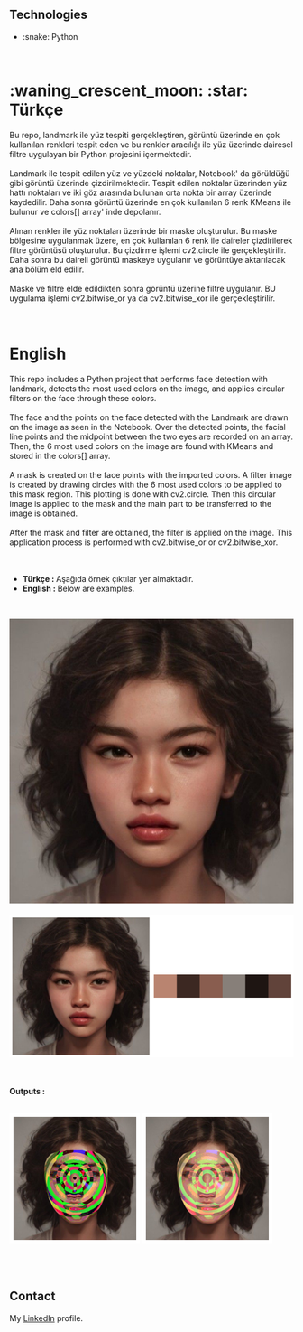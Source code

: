 ## Technologies
<ul>
<li> :snake: Python </li>
</ul>

<br>
<h1> :waning_crescent_moon: :star: Türkçe  </h1> 
Bu repo, landmark ile yüz tespiti gerçekleştiren, görüntü üzerinde en çok kullanılan renkleri tespit eden ve bu renkler aracılığı ile yüz üzerinde dairesel filtre uygulayan bir Python projesini içermektedir. <br><br>
Landmark ile tespit edilen yüz ve yüzdeki noktalar, Notebook' da görüldüğü gibi görüntü üzerinde çizdirilmektedir. Tespit edilen noktalar üzerinden yüz hattı noktaları ve iki göz arasında bulunan orta nokta bir array üzerinde kaydedilir. Daha sonra görüntü üzerinde en çok kullanılan 6 renk KMeans ile bulunur ve colors[] array' inde depolanır. <br><br>
Alınan renkler ile yüz noktaları üzerinde bir maske oluşturulur. Bu maske bölgesine uygulanmak üzere, en çok kullanılan 6 renk ile daireler çizdirilerek filtre görüntüsü oluşturulur. Bu çizdirme işlemi cv2.circle ile gerçekleştirilir. Daha sonra bu daireli görüntü maskeye uygulanır ve görüntüye aktarılacak ana bölüm eld edilir. <br><br>
Maske ve filtre elde edildikten sonra görüntü üzerine filtre uygulanır. BU uygulama işlemi cv2.bitwise_or ya da cv2.bitwise_xor ile gerçekleştirilir. <br><br><br>


<h1> English </h1>
This repo includes a Python project that performs face detection with landmark, detects the most used colors on the image, and applies circular filters on the face through these colors. <br><br>
The face and the points on the face detected with the Landmark are drawn on the image as seen in the Notebook. Over the detected points, the facial line points and the midpoint between the two eyes are recorded on an array. Then, the 6 most used colors on the image are found with KMeans and stored in the colors[] array. <br><br>
A mask is created on the face points with the imported colors. A filter image is created by drawing circles with the 6 most used colors to be applied to this mask region. This plotting is done with cv2.circle. Then this circular image is applied to the mask and the main part to be transferred to the image is obtained. <br><br>
After the mask and filter are obtained, the filter is applied on the image. This application process is performed with cv2.bitwise_or or cv2.bitwise_xor.
<br><br><br>

* <b> Türkçe : </b> Aşağıda örnek çıktılar yer almaktadır. 
* <b> English : </b> Below are examples.

<br>

![h.png](https://github.com/SeymaAtmaca/Python_face_art_with_landmarks/blob/main/images/h.jpg) <br><br>
![p.png](https://github.com/SeymaAtmaca/Python_face_art_with_landmarks/blob/main/images/p.png)<br><br>

<br> 
<b> Outputs : </b><br><br>

![j.png](https://github.com/SeymaAtmaca/Python_face_art_with_landmarks/blob/main/images/j.png) ![o.png](https://github.com/SeymaAtmaca/Python_face_art_with_landmarks/blob/main/images/o.png)

<br><br>



## Contact

 My [LinkedIn](https://www.linkedin.com/in/%C5%9Feyma-atmaca-925b57195/) profile.
